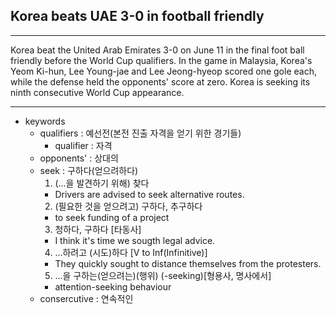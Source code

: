 ## Korea beats UAE 3-0 in football friendly

---

Korea beat the United Arab Emirates 3-0 on June 11 in the final foot ball friendly before the World Cup qualifiers.
In the game in Malaysia, Korea's Yeom Ki-hun, Lee Young-jae and Lee Jeong-hyeop scored one gole each, while the defense held the opponents' score at zero. Korea is seeking its ninth consecutive
World Cup appearance.

---

- keywords
  - qualifiers : 예선전(본전 진출 자격을 얻기 위한 경기들)
    - qualifier : 자격
  - opponents' : 상대의
  - seek : 구하다(얻으려하다)
    1. (...을 발견하기 위해) 찾다
    - Drivers are advised to seek alternative routes.
    2. (필요한 것을 얻으려고) 구하다, 추구하다
    - to seek funding of a project
    3. 청하다, 구하다 \[타동사\]
    - I think it's time we sougth legal advice.
    4. ...하려고 (시도)하다 \[V to Inf(Infinitive)\]
    - They quickly sought to distance themselves from the protesters.
    5. ...을 구하는(얻으려는)(행위) (-seeking)\[형용사, 명사에서\]
    - attention-seeking behaviour
  - consercutive : 연속적인
